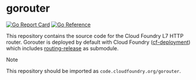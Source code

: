 # gorouter

[![Go Report Card](https://goreportcard.com/badge/code.cloudfoundry.org/gorouter)](https://goreportcard.com/report/code.cloudfoundry.org/gorouter)
[![Go Reference](https://pkg.go.dev/badge/code.cloudfoundry.org/gorouter.svg)](https://pkg.go.dev/code.cloudfoundry.org/gorouter)

This repository contains the source code for the Cloud Foundry L7 HTTP router.
Gorouter is deployed by default with Cloud Foundry
([cf-deployment](https://github.com/cloudfoundry/cf-deployment)) which includes
[routing-release](https://github.com/cloudfoundry/routing-release) as submodule.

> [!NOTE]
>
> This repository should be imported as `code.cloudfoundry.org/gorouter`.
